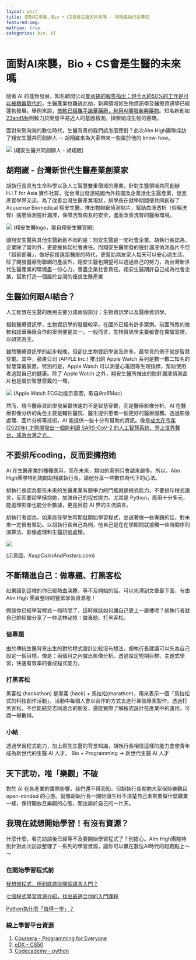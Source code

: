 ```yaml
---
layout: post
title: 面對AI來襲，Bio + CS會是生醫的未來嗎 - 胡翔崴執行長專訪
featured-img:
mathjax: true
categories: bio, AI
---
```


# 面對AI來襲，Bio + CS會是生醫的未來嗎

隨著 AI 的蓬勃發展，知名顧問公司[麥肯錫的報告指出：現今大約50%的工作是可以被機器取代的](https://www.mckinsey.com/featured-insights/future-of-work/jobs-lost-jobs-gained-what-the-future-of-work-will-mean-for-jobs-skills-and-wages)，生醫產業也難逃此劫，新興領域如生物資訊學及醫療資訊學已經蓬勃發展。舉例來說，[微軟已經攜手諾華藥廠，利用AI開發新興藥物](https://technews.tw/2019/10/03/novartis-microsoft-ai-research-and-development-of-new-drugs/)。知名新創如[23andMe](https://www.23andme.com/)則致力於開發平易近人的基因檢測，探索組成生物的密碼。

面對來勢洶洶的數位時代，生醫背景的我們該怎麼應對？此次AIm High團隊採訪了翔安生醫共同創辦人 -- 胡翔崴來為大家帶來一些屬於他的 know-how。

![](https://i.imgur.com/cRixKil.png)
(翔安生醫共同創辦人 - 胡翔崴)

## 胡翔崴 - 台灣新世代生醫產業創業家
胡執行長具有生命科學以及人工智慧雙重領域的專業，針對生醫領域共同創辦 H.I.T for Asia 實作社群，從台灣出發連結國內外校園及企業活化生醫產業，促進產官學界交流。為了改善台灣生醫產業現狀，胡學長在就學期間便共同創辦了 Acusense Biomedical 翔安生醫，推出物聯網偵測貼片，幫助血液透析（俗稱洗腎）病患偵測脱針漏液，保障洗腎病友的安全，進而改善洗腎的醫療環境。


![](https://i.imgur.com/cYDqMbJ.png)
(翔安生醫logo，取自翔安生醫官網)


讓翔安生醫與其他生醫新創不同的是：翔安生醫是一間社會企業。胡執行長認為，企業除了營利外，更要擔負起社會責任。而翔安生醫開發的脱針漏液偵測晶片不但「超前部署」，做好迎接遠距醫療的時代，更幫助病友家人每天可以安心過生活。除了開發醫療物聯網的產品外，翔安生醫也期望可以透過自己的努力，為台灣新世代生醫產業的環境盡一份心力，善盡企業社會責任。翔安生醫期許自己成為社會企業，幫助打造一個屬於台灣的優良生醫產業


## 生醫如何跟AI結合？
人工智慧在生醫的應用主要分成兩個部分：生物資訊學以及醫療資訊學。

相較醫療資訊學，生物資訊學的發展較早，在國外已經有許多案例。前面所敘的微軟和諾華藥廠合作的案例便是其一。一般而言，生物資訊學主要都會在實驗室裡，以研究為主。


雖然醫療資訊學的起步較晚，但卻比生物資訊學普及許多。最常見的例子就是智慧穿戴。其中，蘋果公司 (APPLE Inc.) 推出的 Apple Watch 系列是數一數二知名的智慧穿戴裝置。特別的是，Apple Watch 可以測量心電圖等生理指標，幫助使用者追蹤自己的健康。除了 Apple Watch 之外，翔安生醫所推出的脱針漏液偵測晶片也是屬於智慧穿戴的一環。


![](https://i.imgur.com/I1IB87m.jpg)
(Apple Watch ECG功能示意圖，取自*9to5Mac*)


然而，現今醫療資訊學發展最快速的不是智慧穿戴，而是醫療影像分析。AI 在醫療影像分析的角色主要是輔佐醫院、醫生提供患者一個更好的醫療服務。透過影像處理、圖片分析等技術，AI 能提供一些十分有幫助的資訊。像是[成大在今年 (2020年) 才剛開發出一個能判讀 SARS-CoV-2 的人工智慧系統，登上世界舞台，成為台灣之光。](https://web.ncku.edu.tw/p/406-1000-206328,r2744.php?Lang=zh-tw)


## 不要排斥coding，反而要擁抱她
AI 在生醫產業的種種應用，而在未來，類似的案例只會越來越多。所以，AIm High團隊特別詢問胡翔崴執行長，請他分享一些數位時代下的心法。

胡執行長認為要在未來的生醫產業有競爭力的門檻就是程式能力。不要排斥程式語言，反而要趁早擁抱她，加強自己的程式能力。尤其是 Python，應用十分多元，能處理影像也能分析數據，更是目前 AI 界的主流語言。

胡執行者認為，如果能在學生時期就開始學習程式，並試著做一些專題的話，對未來一定很有幫助。以胡執行長自己為例，他自己是在在學期間就接觸一些時間序列演算法、影像處理和生醫訊號處理。

![](https://i.imgur.com/ftSgEjw.png)

(示意圖，*KeepCalmAndPosters.com*)


## 不斷精進自己：做專題、打黑客松
如果讀到這裡的你已經熱血沸騰，等不及開始的話，可以先滑到文章最下面，有由 AIm High 團員整理的豐富學習資源喔！

假設你已經學習程式一段時間了，這時候該如何讓自己更上一層樓呢？胡執行者就自己的經驗分享了一些武林祕技：做專題、打黑客松。


### 做專題
由於傳統生醫背景出生的對於程式設計比較沒有想法，胡執行長建議可以先為自己設定一個目標，像是：兩個月之內做出影像分析。透過設定短期目標、主題式學習，快速有效率的養成程式能力。


### 打黑客松
黑客松 (hackathon) 是黑客 (hack) + 馬拉松(marathon)，用來表示一個「馬拉松式的科技創作活動」，活動中每個人會以合作的方式去進行某個專案製作。透過打黑客松，不但能結交志同道合的朋友，還能實際了解程式設計在產業中的運用，可謂一舉數得。


### 小結

透過學習程式能力，加上原先生醫的背景知識，胡執行長相信這樣的能力會使青年成為新世代的生醫 AI 人才。
Bio + Programming $\rightarrow$ 新世代生醫 AI 人才



## 天下武功，唯「樂觀」不破
對於 AI 在各產業的實際影響，我們還不得而知。但胡執行長期勉大家保持樂觀且 open-minded 的心態。就像胡執行長一開始讀生科不清楚自己未來要做什麼職業一樣，保持開放且樂觀的心態，闖出屬於自己的一片天。

## 我現在就想開始學習！有沒有資源？
什麼什麼，看完訪談後已經等不及要開始學習程式了？別擔心。AIm High團隊特別針對此次訪談整理了一系列的學習資源，讓你可以贏在數位AI時代的起跑點上～～

### 在開始學習程式前
[我想學程式，但到底該從哪個語言入門？](https://medium.com/appworks-school/most-popular-programming-language-for-first-time-learners-54b7da125e3c)

[七個程式學習資源介紹，找出最適合你的入門課程](https://medium.com/appworks-school/best-programming-learning-website-16b94586d87f)

[Python為什麼「值得一學」？](https://medium.com/codingbar/python%E7%82%BA%E4%BB%80%E9%BA%BC-%E5%80%BC%E5%BE%97%E4%B8%80%E5%AD%B8-%E4%B8%8A-154b112133e8)

### 線上學習平台資源
1. [Coursera - Programming for Everyone](https://www.coursera.org/learn/python)
2. [eDX - CS50](https://www.edx.org/course/cs50s-introduction-to-computer-science)
3. [Codecademy - python](https://www.codecademy.com/catalog/language/python)
